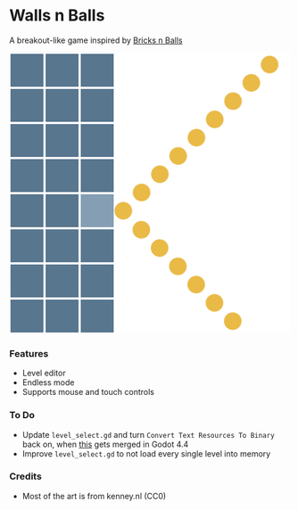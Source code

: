 # Walls n Balls
A breakout-like game inspired by [Bricks n Balls](https://play.google.com/store/apps/details?id=com.peoplefun.bricksnballs)

![App icon](assets/app_icon.svg)
### Features
- Level editor
- Endless mode
- Supports mouse and touch controls
### To Do
- Update `level_select.gd` and turn `Convert Text Resources To Binary` back on, when [this](https://github.com/godotengine/godot/pull/96590) gets merged in Godot 4.4
- Improve `level_select.gd` to not load every single level into memory
### Credits
- Most of the art is from kenney.nl (CC0)
